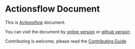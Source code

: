 # Actionsflow Document

This is [Actionsflow](https://github.com/actionsflow/actionsflow) document.

You can visit the document by [online version](https://actionsflow.github.io/docs) or [github version](https://github.com/actionsflow/actionsflow/blob/main/docs/index.md)

Contributing is welcome, please read the [Contributing Guide](./contributing.md#docs-contributions)
